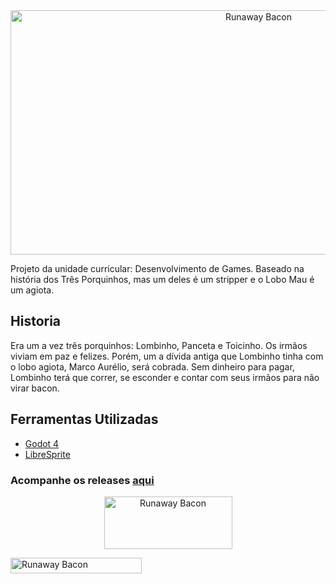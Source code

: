 <div style="text-align: center;">
<a target="_blank" rel="noreferrer"> <img src="https://blogger.googleusercontent.com/img/b/R29vZ2xl/AVvXsEgrT0PmSb__0-Rw6PSydYIV4M4DDyDG7M3AaBWX7Yu5qdGgCtsJBUBhpmuS70ajYT8k8kfw4nkMmim98RKKR5TtFd6ijza47jUdEAhaa0teugFX7PCGphVHUaDVLTPiORpYrIN10ghvwnMkYDS7b566crHFAfELUQbb4TdouExo4s5FNyFj-0e2ZMhoWjQ/s2336/RB%20Logo%20-%20Copia.png" alt="Runaway Bacon" width="778" height="391"/> </a> 
</div>


Projeto da unidade curricular: Desenvolvimento de Games. Baseado na história dos Três Porquinhos, mas um deles é um stripper e o Lobo Mau é um agiota.

## Historia

Era um a vez três porquinhos: Lombinho, Panceta e Toicinho.
Os irmãos viviam em paz e felizes. Porém, um a dívida antiga que Lombinho tinha com o lobo agiota, Marco Aurélio, será cobrada.
Sem dinheiro para pagar, Lombinho terá que correr, se esconder e contar com seus irmãos para não virar bacon.

## Ferramentas Utilizadas
- [Godot 4](https://godotengine.org/article/godot-4-0-sets-sail/)
- [LibreSprite](https://libresprite.github.io/)

### Acompanhe os releases [aqui](https://github.com/DuoDevGames/Runaway-Bacon/releases)

<div style="text-align: center;">
<a target="_blank" rel="noreferrer"> <img src="https://blogger.googleusercontent.com/img/a/AVvXsEiD7VQzcNaS2dbXAmwUoQ0dgjMVGhRLs147a3b2HexTRCPsrXAh41CG3qJsLGUsI78HJpJaYcVTemguFcVHzK48k80R5AhvA2x8vv1aoVLKUA_G9_qtTSnPe1C0RqNUpssoeQCHRZArXKsMDKaK8zIDRIyNL0PX8u-ApZZH0dhGE9EYgq9gQA-w-GU1mGI" alt="Runaway Bacon" width="205" height="84"/> </a> 
</div>



<a target="_blank" rel="noreferrer"> <img src="https://blogger.googleusercontent.com/img/a/AVvXsEhlEsy_QXbRb0dt3fLgGSI6qE0bSF2og2uWaNRtRNkYkqwsgX955ukiEVr6fKTd280nD737Qua8b8-DbsYMnpSkbCkiyuS54VBAgDaFy3Miz8o3htme0MPbf4-EVZgdbFtYnR_V_pJw4QgAhfgW3Z3Efvc4J6SmG2RqVP1y_hFXc019YwPmnFJcgyAZDXs" alt="Runaway Bacon" width="210" height="25"/> </a> 
